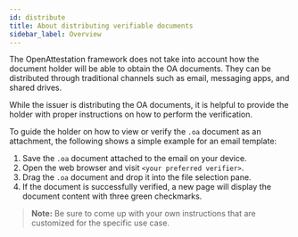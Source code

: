 ```yaml
---
id: distribute
title: About distributing verifiable documents
sidebar_label: Overview
---
```


The OpenAttestation framework does not take into account how the document holder will be able to obtain the OA documents. They can be distributed through traditional channels such as email, messaging apps, and shared drives. 

While the issuer is distributing the OA documents, it is helpful to provide the holder with proper instructions on how to perform the verification.

To guide the holder on how to view or verify the `.oa` document as an attachment, the following shows a simple example for an email template: 

1. Save the `.oa` document attached to the email on your device.
1. Open the web browser and visit `<your preferred verifier>`.
1. Drag the `.oa` document and drop it into the file selection pane.
1. If the document is successfully verified, a new page will display the document content with three green checkmarks.

>**Note:** Be sure to come up with your own instructions that are customized for the specific use case.
